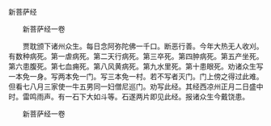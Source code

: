   新菩萨经
　　




　　新菩萨经一卷

　　贾耽颁下诸州众生。每日念阿弥陀佛一千口。断恶行善。今年大热无人收刈。有数种病死。第一虐病死。第二天行病死。第三卒死。第四肿病死。第五产坐死。第六患腹死。第七血痈死。第八风黄病死。第九水里死。第十患眼死。劝诸众生写一本免一身。写两本免一门。写三本免一村。若不写者灭门。门上傍之得过此难。但看七八月三家使一牛五男同一妇僧尼巡门。劝写此经。其经西凉州正月二日盛中时。雷鸣雨声。有一石下大如斗等。石遂两片即见此经。报诸众生今戴饶患。

　　新菩萨经一卷


